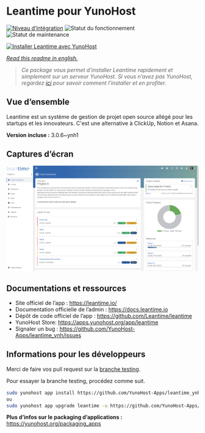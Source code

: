 <!--
N.B.: This README was automatically generated by https://github.com/YunoHost/apps/tree/master/tools/README-generator
It shall NOT be edited by hand.
-->

# Leantime pour YunoHost

[![Niveau d’intégration](https://dash.yunohost.org/integration/leantime.svg)](https://dash.yunohost.org/appci/app/leantime) ![Statut du fonctionnement](https://ci-apps.yunohost.org/ci/badges/leantime.status.svg) ![Statut de maintenance](https://ci-apps.yunohost.org/ci/badges/leantime.maintain.svg)

[![Installer Leantime avec YunoHost](https://install-app.yunohost.org/install-with-yunohost.svg)](https://install-app.yunohost.org/?app=leantime)

*[Read this readme in english.](./README.md)*

> *Ce package vous permet d’installer Leantime rapidement et simplement sur un serveur YunoHost.
Si vous n’avez pas YunoHost, regardez [ici](https://yunohost.org/#/install) pour savoir comment l’installer et en profiter.*

## Vue d’ensemble

Leantime est un système de gestion de projet open source allégé pour les startups et les innovateurs. C'est une alternative à ClickUp, Notion et Asana.

**Version incluse :** 3.0.6~ynh1

## Captures d’écran

![Capture d’écran de Leantime](./doc/screenshots/ProjectDashboard.png)

## Documentations et ressources

* Site officiel de l’app : <https://leantime.io/>
* Documentation officielle de l’admin : <https://docs.leantime.io>
* Dépôt de code officiel de l’app : <https://github.com/Leantime/leantime>
* YunoHost Store: <https://apps.yunohost.org/app/leantime>
* Signaler un bug : <https://github.com/YunoHost-Apps/leantime_ynh/issues>

## Informations pour les développeurs

Merci de faire vos pull request sur la [branche testing](https://github.com/YunoHost-Apps/leantime_ynh/tree/testing).

Pour essayer la branche testing, procédez comme suit.

``` bash
sudo yunohost app install https://github.com/YunoHost-Apps/leantime_ynh/tree/testing --debug
ou
sudo yunohost app upgrade leantime -u https://github.com/YunoHost-Apps/leantime_ynh/tree/testing --debug
```

**Plus d’infos sur le packaging d’applications :** <https://yunohost.org/packaging_apps>